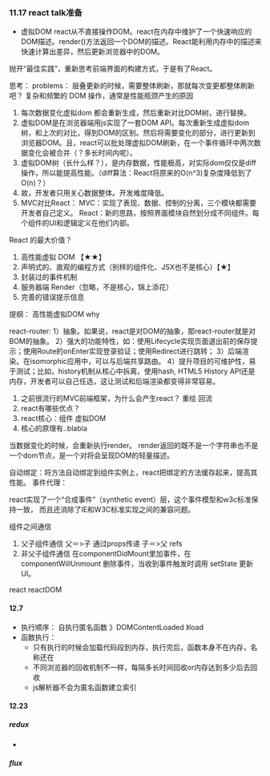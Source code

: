 ### 11.17 react talk准备

* 虚拟DOM
    react从不直接操作DOM。react在内存中维护了一个快速响应的DOM描述。render()方法返回一个DOM的描述。React能利用内存中的描述来快速计算出差异，然后更新浏览器中的DOM。

抛开“最佳实践”，重新思考前端界面的构建方式，于是有了React。

思考：
problems：
层叠更新的时候，需要整体刷新，那就每次变更都整体刷新吧？
复杂和频繁的 DOM 操作，通常是性能瓶颈产生的原因

1. 每次数据变化虚拟dom 都会重新生成，然后重新对比DOM树，进行替换。
2. 虚拟DOM是在浏览器端用js实现了一套DOM API。每次重新生成虚拟dom树，和上次的对比，得到DOM的区别。然后将需要变化的部分，进行更新到浏览器DOM。且，react可以批处理虚拟DOM刷新，在一个事件循环中两次数据变化会被合并（？多长时间内呢）。
3. 虚拟DOM树（长什么样？），是内存数据，性能极高，对实际dom仅仅是diff操作，所以能提高性能。（diff算法：React将原来的O(n^3)复杂度降低到了O(n)？）
4. 故，开发者只用关心数据整体。开发难度降低。
5. MVC对比React：
    MVC：实现了表现、数据、控制的分离，三个模块都需要开发者自己定义。
    React：新的思路，按照界面模块自然划分成不同组件。每个组件的UI和逻辑定义在他们内部。


React 的最大价值？
1. 高性能虚拟 DOM 【★★】
2. 声明式的、直观的编程方式（别样的组件化、JSX也不是核心）【★】
3. 封装过的事件机制
4. 服务器端 Render（忽略，不是核心，锦上添花）
5. 完善的错误提示信息

提纲：
高性能虚拟DOM why


react-router:
1）抽象。如果说，react是对DOM的抽象，那react-router就是对BOM的抽象。
2）强大的功能特性，如：使用Lifecycle实现页面退出前的保存提示；使用Route的onEnter实现登录验证；使用Redirect进行跳转；
3）后端渲染。在isomorphic应用中，可以与后端共享路由。
4）提升项目的可维护性，易于测试；比如，history机制从核心中拆离，使用hash, HTML5 History API还是内存，开发者可以自己任选，这让测试和后端渲染都变得非常容易。


1. 之前很流行的MVC前端框架，为什么会产生react？
    重绘 回流
2. react有哪些优点？
3. react核心：组件 虚拟DOM 
4. 核心的原理有..blabla

当数据变化的时候，会重新执行render。
render返回的既不是一个字符串也不是一个dom节点，是一个对将会呈现DOM的轻量描述。


自动绑定：将方法自动绑定到组件实例上，react把绑定的方法缓存起来，提高其性能。
事件代理：

react实现了一个“合成事件”（synthetic event）层，这个事件模型和w3c标准保持一致，
而且还消除了IE和W3C标准实现之间的兼容问题。

组件之间通信
1. 父子组件通信
父＝>子 通过props传递   子＝>父 refs
2. 非父子组件通信
在componentDidMount里加事件，在 componentWillUnmount 删除事件，当收到事件触发时调用 setState 更新UI。


react reactDOM

#### 12.7
* 执行顺序：
自执行匿名函数 》DOMContentLoaded 》load
* 函数执行：
    - 只有执行的时候会加载代码段到内存，执行完后，函数本身不在内存，名称还在
    - 不同浏览器的回收机制不一样，每隔多长时间回收or内存达到多少后去回收
    - js解析器不会为匿名函数建立索引

#### 12.23

##### redux
* 

##### flux


















